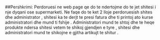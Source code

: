 ##Pershkrimi:
            Perdoruesi ne web page qe do te ndertojme do te jet shitesi i nje dyqani ose supermarketi. Ne faqe
            do te ket 2 lloje perdoruesish shites dhe administrator , shitesi ka te derjt te presi fatura dhe 
            ti printoj ato kurse administratori dhe mund ti fshije . Administratori mund te shtoj dhe te heqe 
            produkte ndersa shitesi vetem te shikoj gjendjen e tyre , shitesi dhe administratori mund te shikojne
            e gjitha artikujt te shitur . 
